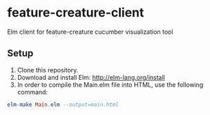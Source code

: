 # feature-creature-client
Elm client for feature-creature cucumber visualization tool

## Setup
1. Clone this repository.
2. Download and install Elm: http://elm-lang.org/install
3. In order to compile the Main.elm file into HTML, use the following command:
```elm
elm-make Main.elm --output=main.html
```
